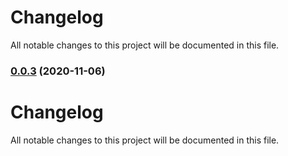# Changelog

All notable changes to this project will be documented in this file.

### [0.0.3](https://github.com/validatedid/did-auth-oidc-siop/compare/v0.0.2...v0.0.3) (2020-11-06)

# Changelog

All notable changes to this project will be documented in this file.
